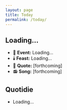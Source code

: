 ```yaml
---
layout: page
title: Today
permalink: /today/
---
```


<h2 id="current-date">Loading...</h2>
<ul>
  <li>📆 <strong>Event:</strong> <span id="daily-event">Loading...</span></li>
  <li>🕯️ <strong>Feast:</strong> <span id="feast-day">Loading...</span></li>
  <li>📝 <strong>Quote:</strong> [forthcoming]</li>
  <li>📻 <strong>Song:</strong> [forthcoming]</li>
</ul>
<h2>Quotidie</h2>
<ul id="quotidie-list">
  <li>Loading...</li>
</ul>

<script>
document.addEventListener('DOMContentLoaded', function() {
  const siteData = {{ site.data | jsonify }};
  const currentlyReading = {{ site.books | where: "category", "Presently Reading" | first | jsonify }};
  
  function getPacificTime() {
    return new Date().toLocaleString("en-US", {timeZone: "America/Los_Angeles"});
  }

  function updateTimeElements() {
    const pacificTime = new Date(getPacificTime());
    
    document.getElementById('current-date').textContent = pacificTime.toLocaleString('en-US', { weekday: 'long', year: 'numeric', month: 'long', day: 'numeric' });
    
    const currentDate = pacificTime.toLocaleString('en-US', { month: '2-digit', day: '2-digit' }).replace('/', '-');
    const currentDay = pacificTime.toLocaleString('en-US', { weekday: 'long' }).toLowerCase();
    
    const event = siteData.daily_events.find(e => e.date === currentDate);
    document.getElementById('daily-event').innerHTML = event ? event.event : "No specific event today";
    
    const feast = siteData.feast_days.find(f => f.date === currentDate);
    document.getElementById('feast-day').innerHTML = feast ? feast.feast : "No feast day today";
    
    const quotidieList = document.getElementById('quotidie-list');
    quotidieList.innerHTML = '';
    if (siteData.quotidie && siteData.quotidie[currentDay]) {
      siteData.quotidie[currentDay].forEach(task => {
        const li = document.createElement('li');
        if (task.task.includes("Read") && currentlyReading) {
          const bookInfo = `<i><a href="${currentlyReading.url}">${currentlyReading.title}</a></i>`;
          li.innerHTML = task.task.replace("Read", `Read ${bookInfo}`);
        } else {
          li.innerHTML = task.task;
        }
        quotidieList.appendChild(li);
      });
    } else {
      quotidieList.innerHTML = '<li>No tasks for today</li>';
    }

    console.log('Current Pacific Time:', pacificTime.toLocaleString());
    console.log('Lookup date for events and feasts:', currentDate);
    console.log('Current day for Quotidie:', currentDay);
  }

  updateTimeElements();
  setInterval(updateTimeElements, 60000);
});
</script>
